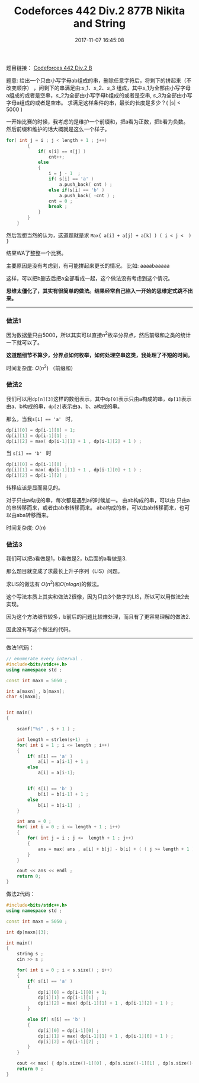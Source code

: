 ﻿---
title: Codeforces 442 Div.2 877B Nikita and String
date: 2017-11-07 16:45:08
categories: ACM
mathjax: true
tags:
- codeforces
- DP
- 枚举
---


题目链接： [Codeforces 442 Div.2 B](http://codeforces.com/contest/877/problem/B)

题意: 给出一个只由小写字母ab组成的串，删除任意字符后，将剩下的拼起来（不改变顺序） ，问剩下的串满足由:$s\_{1}$、$s\_{2}$、$s\_{3}$ 组成，其中$s\_{1}$为全部由小写字母a组成的或者是空串，$s\_{2}$为全部由小写字母b组成的或者是空串,
$s\_{3}$为全部由小写字母a组成的或者是空串。
求满足这样条件的串，最长的长度是多少？( |s| &lt;  5000  ) 


一开始比赛的时候，我考虑的是维护一个前缀和，把a看为正数，把b看为负数。
然后前缀和维护的话大概就是这么一个样子。
```c++
for( int j = i ; j < length + 1 ; j++)
		{
			if( s[i] == s[j] )
				cnt++;
			else
			{
				i = j - 1  ;
				if( s[i] == 'a' )
					a.push_back( cnt ) ;
				else if(s[i] == 'b' )
					a.push_back( -cnt ) ;
				cnt = 0 ;	
				break ;
			}
		}
	}
```

然后我想当然的认为，这道题就是求
`Max{ a[i] + a[j] + a[k] ) ( i < j <  ) } `

结果WA了整整一个比赛。

主要原因是没有考虑到，有可能拼起来更长的情况。
比如:
aaaabaaaaa

这样，可以把b删去后把a全部看成一起，这个做法没有考虑到这个情况。


**思维太僵化了，其实有很简单的做法。结果经常自己陷入一开始的思维定式跳不出来。** 

-----


###  做法1


因为数据量只由5000，所以其实可以直接$n^{2}$枚举分界点，然后前缀和之类的统计一下就可以了。

**这道题细节不算少，分界点如何枚举，如何处理空串这类，我处理了不短的时间。**


时间复杂度: $O(n^{2})$ （前缀和） 


###  做法2


我们可以用`dp[n][3]`这样的数组表示，其中`dp[0]`表示只由a构成的串，`dp[1]`表示由a、b构成的串，`dp[2]`表示由a、b、a构成的串。

那么，当我`s[i] == 'a' ` 时，
```c++
dp[i][0] = dp[i-1][0] + 1;
dp[i][1] = dp[i-1][1] ;
dp[i][2] = max( dp[i-1][1] + 1 , dp[i-1][2] + 1 ) ;
```

当 `s[i] == 'b' ` 时
```c++
dp[i][0] = dp[i-1][0] ;
dp[i][1] = max( dp[i-1][1] + 1 , dp[i-1][0] + 1 ) ;
dp[i][2] = dp[i-1][2] ;
```

转移应该是显而易见的。

对于只由a构成的串，每次都是遇到a的时候加一。
由ab构成的串，可以由 只由a的串转移而来，或者由ab串转移而来。
aba构成的串，可以由ab转移而来，也可以由aba转移而来。

时间复杂度: $O(n)$


### 做法3


我们可以把a看做是1，b看做是2，b后面的a看做是3.

那么题目就变成了求最长上升子序列（LIS）问题。

求LIS的做法有 $O(n^{2})$和$O(nlogn)$的做法。

这个写法本质上其实和做法2很像，因为只由3个数字的LIS，所以可以用做法2去实现。

因为这个方法细节较多，b前后的问题比较难处理，而且有了更容易理解的做法2.

因此没有写这个做法的代码。

-----



做法1代码：

```c++
// enumerate every interval .
#include<bits/stdc++.h>
using namespace std ;

const int maxn = 5050 ;

int a[maxn] , b[maxn];
char s[maxn];


int main()
{

	scanf("%s" , s + 1 ) ;

	int length = strlen(s+1)  ;
	for( int i = 1 ; i <= length ; i++)
	{
		if( s[i] == 'a' )
			a[i] = a[i-1] + 1 ;
		else
			a[i] = a[i-1];


		if( s[i] == 'b' )
			b[i] = b[i-1] + 1 ;
		else
			b[i] = b[i-1]  ;
	}

	int ans = 0 ; 
	for( int i = 0 ; i <= length + 1 ; i++)
	{
		for( int j = i ; j <=  length + 1 ; j++)
		{
			ans = max( ans , a[i] + b[j] - b[i] + ( ( j >= length + 1 ) ? 0 : ( a[length] - a[j] ) ) ) ;
		}
	}

	cout << ans << endl ;
	return 0;
}
```



做法2代码：
```c++
#include<bits/stdc++.h>
using namespace std ;

const int maxn = 5050 ; 

int dp[maxn][3];

int main()
{
	string s ;
	cin >> s ;

	for( int i = 0 ; i < s.size() ; i++)
	{
		if( s[i] == 'a' )
		{
			dp[i][0] = dp[i-1][0] + 1;
			dp[i][1] = dp[i-1][1] ;
			dp[i][2] = max( dp[i-1][1] + 1 , dp[i-1][2] + 1 ) ;
		}

		else if( s[i] == 'b' )
		{
			dp[i][0] = dp[i-1][0] ;
			dp[i][1] = max( dp[i-1][1] + 1 , dp[i-1][0] + 1 ) ;
			dp[i][2] = dp[i-1][2] ;
		}
	}

	cout << max( { dp[s.size()-1][0] , dp[s.size()-1][1] , dp[s.size()-1][2] } ) << endl ;
	return 0 ; 
}
```


